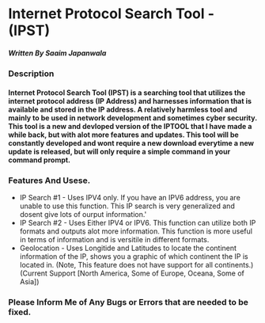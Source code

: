 # Internet Protocol Search Tool  - (IPST)
##### Written By Saaim Japanwala

### Description
#### Internet Protocol Search Tool (IPST) is a searching tool that utilizes the internet protocol address (IP Address) and harnesses information that is available and stored in the IP address. A relatively harmless tool and mainly to be used in network development and sometimes cyber security. This tool is a new and devloped version of the IPTOOL that I have made a while back, but with alot more features and updates. This tool will be constantly developed and wont require a new download  everytime a new update is released, but will only require a simple command in your command prompt.

### Features And Usese.
- IP Search #1 - Uses IPV4 only. If you have an IPV6 address, you are unable to use this function. This IP search is very generalized and dosent give lots of ourput information.'
- IP Search #2 - Uses Either IPV4 or IPV6. This function can utilize both IP formats and outputs alot more information. This function is more useful in terms of information and is versitile in different formats.
- Geolocation - Uses Longitide and Latitudes to locate the continent information of the IP, shows you a graphic of which continent the IP is located in. (Note, This feature does not have support for all continents.) (Current Support [North America, Some of Europe, Oceana, Some of Asia])

### Please Inform Me of Any Bugs or Errors that are needed to be fixed.

